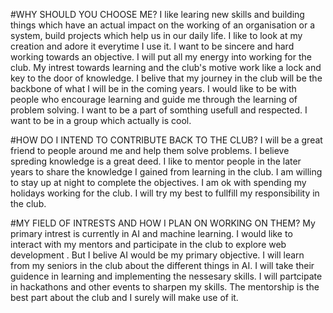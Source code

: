 #WHY SHOULD YOU CHOOSE ME?
I like learing new skills and building things which have an actual impact on the working of an organisation or a system, build projects which help us in our daily life. I like to look at my creation and adore it everytime I use it. I want to be sincere and hard working towards an objective. I will put all my energy into working for the club. My intrest towards learning and the club's motive work like a lock and key to the door of knowledge. I belive that my journey in the club will be the backbone of what I will be in the coming years. I would like to be with people who encourage learning and guide me through the learning of problem solving. I want to be a part of somthing usefull and respected. I want to be in a group which actually is cool.

#HOW DO I INTEND TO CONTRIBUTE BACK TO THE CLUB?
I will be a great friend to people around me and help them solve problems. I believe spreding knowledge is a great deed. I like to mentor people in the later years to share the knowledge I gained from learning in the club. I am willing to stay up at night to complete the objectives. I am ok with spending my holidays working for the club. I will try my best to fullfill my responsibility in the club.

#MY FIELD OF INTRESTS AND HOW I PLAN ON WORKING ON THEM?
My primary intrest is currently in AI and machine learning. I would like to interact with my mentors and participate in the club to explore web development . But I belive AI would be my primary objective. I will learn from my seniors in the club about the different things in AI. I will take their guidence in learning and implementing the nessesary skills. I will partcipate in hackathons and other events to sharpen my skills. The mentorship is the best part about the club and I surely will make use of it.

